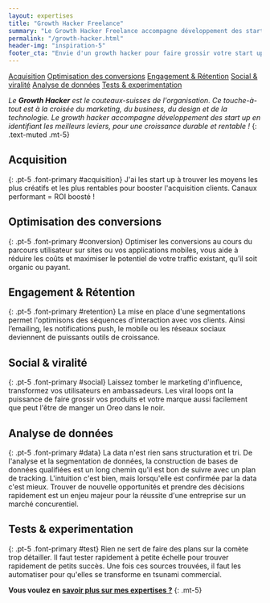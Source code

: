 ```yaml
---
layout: expertises
title: "Growth Hacker Freelance"
summary: "Le Growth Hacker Freelance accompagne développement des start up en identifiant les meilleurs leviers, pour une croissance durable et rentable"
permalink: "/growth-hacker.html"
header-img: "inspiration-5"
footer_cta: "Envie d'un growth hacker pour faire grossir votre start up ? Commençons à en parler ensemble maintenant."
---
```

<div class="row border-bottom border-muted bg-white sticky-top">
  <div class="col">
    <a href="#acquisition" class="btn btn-outline-primary my-2">Acquisition</a>
    <a href="#conversion" class="btn btn-outline-primary my-2">Optimisation des conversions</a>
    <a href="#retention" class="btn btn-outline-primary my-2">Engagement & Rétention</a>
    <a href="#social" class="btn btn-outline-primary my-2">Social & viralité</a>
    <a href="#data" class="btn btn-outline-primary my-2">Analyse de données</a>
    <a href="#test" class="btn btn-outline-primary my-2">Tests & experimentation</a>
  </div>
</div>

*Le **Growth Hacker** est le couteaux-suisses de l'organisation. Ce touche-à-tout est à la croisée du marketing, du business, du design et de la technologie. Le growth hacker accompagne développement des start up en identifiant les meilleurs leviers, pour une croissance durable et rentable !*
{: .text-muted .mt-5}

## Acquisition
{: .pt-5 .font-primary #acquisition}
J'ai les start up à trouver les moyens les plus créatifs et les plus rentables pour booster l'acquisition clients. Canaux performant = ROI boosté !

## Optimisation des conversions
{: .pt-5 .font-primary #conversion}
Optimiser les conversions au cours du parcours utilisateur sur sites ou vos applications mobiles, vous aide à réduire les coûts et maximiser le potentiel de votre traffic existant, qu’il soit organic ou payant.

## Engagement & Rétention
{: .pt-5 .font-primary #retention}
La mise en place d'une segmentations permet l'optimisons des séquences d’interaction avec vos clients. Ainsi l’emailing, les notifications push, le mobile ou les réseaux sociaux deviennent de puissants outils de croissance.

## Social & viralité
{: .pt-5 .font-primary #social}
Laissez tomber le marketing d'influence, transformez vos utilisateurs en ambassadeurs. Les viral loops ont la puissance de faire grossir vos produits et votre marque aussi facilement que peut l'être de manger un Oreo dans le noir.

## Analyse de données
{: .pt-5 .font-primary #data}
La data n'est rien sans structuration et tri. De l'analyse et la segmentation de données, la construction de bases de données qualifiées est un long chemin qu'il est bon de suivre avec un plan de tracking. L'intuition c'est bien, mais lorsqu'elle est confirmée par la data c'est mieux. Trouver de nouvelle opportunités et prendre des décisions rapidement est un enjeu majeur pour la réussite d'une entreprise sur un marché concurentiel.

## Tests & experimentation
{: .pt-5 .font-primary #test}
Rien ne sert de faire des plans sur la comète trop détailler. Il faut tester rapidement à petite échelle pour trouver rapidement de petits succès. Une fois ces sources trouvées, il faut les automatiser pour qu'elles se transforme en tsunami commercial.

**Vous voulez en <a href="/chef-projet-digital.html">savoir plus sur mes expertises ?</a>**
{: .mt-5}